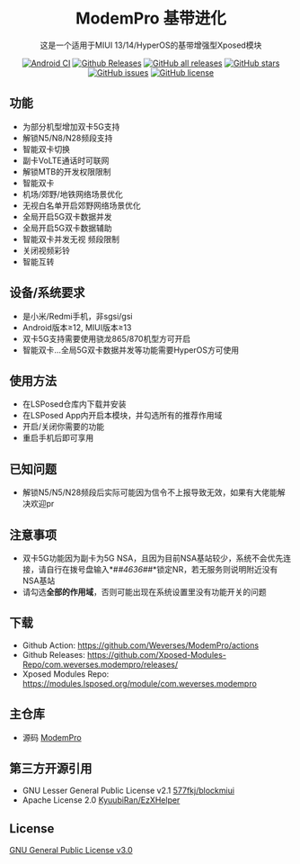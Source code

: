 <div align="center">

# ModemPro 基带进化

这是一个适用于MIUI 13/14/HyperOS的基带增强型Xposed模块

<a href="https://github.com/Weverses/ModemPro/actions"><img alt="Android CI" src="https://github.com/Weverses/ModemPro/workflows/Android%20CI/badge.svg"></a> <a href="https://github.com/Xposed-Modules-Repo/com.weverses.modempro/releases/"><img alt="Github Releases" src="https://img.shields.io/github/v/release/Xposed-Modules-Repo/com.weverses.modempro"></a> <a href="https://github.com/Xposed-Modules-Repo/com.weverses.modempro/releases"><img alt="GitHub all releases" src="https://img.shields.io/github/downloads/Xposed-Modules-Repo/com.weverses.modempro/total?label=Downloads"></a> <a href="https://github.com/Weverses/ModemPro/stargazers"><img alt="GitHub stars" src="https://img.shields.io/github/stars/Weverses/ModemPro"></a> <a href="https://github.com/Weverses/ModemPro/issues"><img alt="GitHub issues" src="https://img.shields.io/github/issues/Weverses/ModemPro"></a> <a href="https://github.com/Weverses/ModemPro/blob/main/LICENSE"><img alt="GitHub license" src="https://img.shields.io/github/license/Weverses/ModemPro"></a>

</div>

## 功能
- 为部分机型增加双卡5G支持
- 解锁N5/N8/N28频段支持
- 智能双卡切换
- 副卡VoLTE通话时可联网
- 解锁MTB的开发权限限制
- 智能双卡
- 机场/郊野/地铁网络场景优化
- 无视白名单开启郊野网络场景优化
- 全局开启5G双卡数据并发
- 全局开启5G双卡数据辅助
- 智能双卡并发无视 频段限制
- 关闭视频彩铃
- 智能互转

## 设备/系统要求
- 是小米/Redmi手机，非sgsi/gsi
- Android版本≥12, MIUI版本≥13
- 双卡5G支持需要使用骁龙865/870机型方可开启
- 智能双卡...全局5G双卡数据并发等功能需要HyperOS方可使用

## 使用方法
- 在LSPosed仓库内下载并安装
- 在LSPosed App内开启本模块，并勾选所有的推荐作用域
- 开启/关闭你需要的功能
- 重启手机后即可享用

## 已知问题
- 解锁N5/N5/N28频段后实际可能因为信令不上报导致无效，如果有大佬能解决欢迎pr

## 注意事项
- 双卡5G功能因为副卡为5G NSA，且因为目前NSA基站较少，系统不会优先连接，请自行在拨号盘输入*#*#4636#*#*锁定NR，若无服务则说明附近没有NSA基站
- 请勾选<b>全部的作用域</b>，否则可能出现在系统设置里没有功能开关的问题

## 下载
- Github Action: https://github.com/Weverses/ModemPro/actions
- Github Releases: https://github.com/Xposed-Modules-Repo/com.weverses.modempro/releases/
- Xposed Modules Repo: https://modules.lsposed.org/module/com.weverses.modempro

## 主仓库
- 源码
[ModemPro](https://github.com/Weverses/ModemPro)

## 第三方开源引用
- GNU Lesser General Public License v2.1
  [577fkj/blockmiui](https://github.com/577fkj/blockmiui)
- Apache License 2.0
  [KyuubiRan/EzXHelper](https://github.com/KyuubiRan/EzXHelper)

## License
[GNU General Public License v3.0](https://github.com/Weverses/ModemPro/blob/main/LICENSE)

